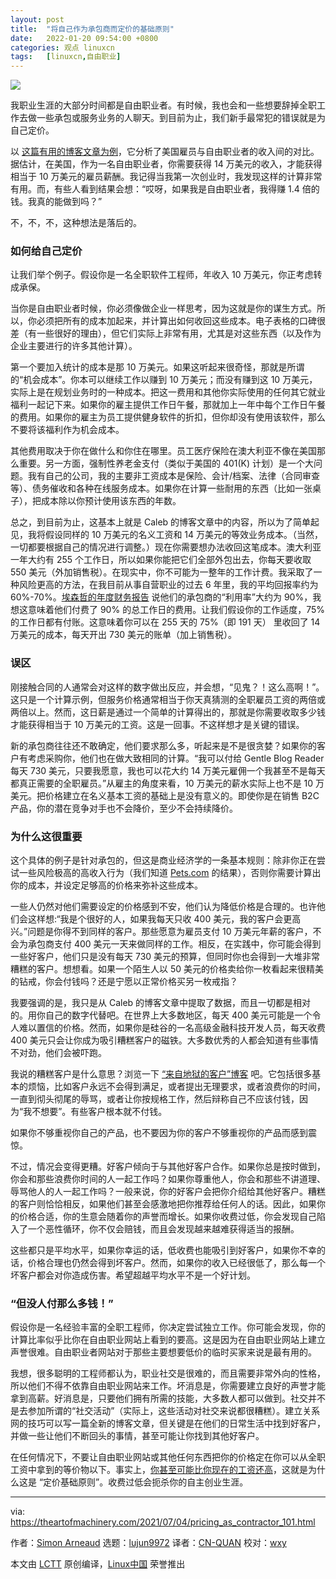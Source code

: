 ```yaml
---
layout: post
title:	"将自己作为承包商而定价的基础原则"
date:	2022-01-20 09:54:00 +0800 
categories:	观点 linuxcn 
tags:	[linuxcn,自由职业]
---
```



![](/Asserts/Images//attachment/album/202201/20/095355ib1k816i22fieoeh.jpg)


我职业生涯的大部分时间都是自由职业者。有时候，我也会和一些想要辞掉全职工作去做一些承包或服务业务的人聊天。到目前为止，我们新手最常犯的错误就是为自己定价。


以 [这篇有用的博客文章为例](https://calebporzio.com/making-100k-as-an-employee-versus-being-self-employed)，它分析了美国雇员与自由职业者的收入间的对比。据估计，在美国，作为一名自由职业者，你需要获得 14 万美元的收入，才能获得相当于 10 万美元的雇员薪酬。我记得当我第一次创业时，我发现这样的计算非常有用。而，有些人看到结果会想：“哎呀，如果我是自由职业者，我得赚 1.4 倍的钱。我真的能做到吗？”


不，不，不，这种想法是落后的。


### 如何给自己定价


让我们举个例子。假设你是一名全职软件工程师，年收入 10 万美元，你正考虑转成承保。


当你是自由职业者时候，你必须像做企业一样思考，因为这就是你的谋生方式。所以，你必须把所有的成本加起来，并计算出如何收回这些成本。电子表格的口碑很差（有一些很好的理由），但它们实际上非常有用，尤其是对这些东西（以及作为企业主要进行的许多其他计算）。


第一个要加入统计的成本是那 10 万美元。如果这听起来很奇怪，那就是所谓的“机会成本”。你本可以继续工作以赚到 10 万美元；而没有赚到这 10 万美元，实际上是在规划业务时的一种成本。把这一费用和其他你实际使用的任何其它就业福利一起记下来。如果你的雇主提供工作日午餐，那就加上一年中每个工作日午餐的费用。如果你的雇主为员工提供健身软件的折扣，但你却没有使用该软件，那么不要将该福利作为机会成本。


其他费用取决于你在做什么和你住在哪里。员工医疗保险在澳大利亚不像在美国那么重要。另一方面，强制性养老金支付（类似于美国的 401(K) 计划）是一个大问题。我有自己的公司，我的主要非工资成本是保险、会计/档案、法律（合同审查等）、债务催收和各种在线服务成本。如果你在计算一些耐用的东西（比如一张桌子），把成本除以你预计使用该东西的年数。


总之，到目前为止，这基本上就是 Caleb 的博客文章中的内容，所以为了简单起见，我将假设同样的 10 万美元的名义工资和 14 万美元的等效业务成本。（当然，一切都要根据自己的情况进行调整。）现在你需要想办法收回这笔成本。澳大利亚一年大约有 255 个工作日，所以如果你能把它们全部外包出去，你每天要收取 550 美元（外加销售税）。在现实中，你不可能为一整年的工作计费。我采取了一种风险更高的方法，在我目前从事自营职业的过去 6 年里，我的平均回报率约为 60%-70%。[埃森哲的年度财务报告](https://www.accenture.com/au-en/about/company/annual-report) 说他们的承包商的“利用率”大约为 90%，我想这意味着他们付费了 90% 的总工作日的费用。让我们假设你的工作适度，75% 的工作日都有付账。这意味着你可以在 255 天的 75%（即 191 天） 里收回了 14 万美元的成本，每天开出 730 美元的账单（加上销售税）。


### 误区


刚接触合同的人通常会对这样的数字做出反应，并会想，“见鬼？！这么高啊！”。这只是一个计算示例，但服务价格通常相当于你天真猜测的全职雇员工资的两倍或两倍以上。然而，这日薪是通过一个简单的计算得出的，那就是你需要收取多少钱才能获得相当于 10 万美元的工资。这是一回事。不这样想才是关键的错误。


新的承包商往往还不敢确定，他们要求那么多，听起来是不是很贪婪？如果你的客户有考虑采购你，他们也在做大致相同的计算。“我可以付给 Gentle Blog Reader 每天 730 美元，只要我愿意，我也可以花大约 14 万美元雇佣一个我甚至不是每天都真正需要的全职雇员。”从雇主的角度来看，10 万美元的薪水实际上也不是 10 万美元。把价格建立在名义基本工资的基础上是没有意义的。即使你是在销售 B2C 产品，你的潜在竞争对手也不会降价，至少不会持续降价。


### 为什么这很重要


这个具体的例子是针对承包的，但这是商业经济学的一条基本规则：除非你正在尝试一些风险极高的高收入行为（我们知道 [Pets.com](https://en.wikipedia.org/wiki/Pets.com) 的结果），否则你需要计算出你的成本，并设定足够高的价格来弥补这些成本。


一些人仍然对他们需要设定的价格感到不安，他们认为降低价格是合理的。也许他们会这样想:“我是个很好的人，如果我每天只收 400 美元，我的客户会更高兴。”问题是你得不到同样的客户。那些愿意为雇员支付 10 万美元年薪的客户，不会为承包商支付 400 美元一天来做同样的工作。相反，在实践中，你可能会得到一些好客户，他们只是没有每天 730 美元的预算，但同时你也会得到一大堆非常糟糕的客户。想想看。如果一个陌生人以 50 美元的价格卖给你一枚看起来很精美的钻戒，你会付钱吗？还是宁愿以正常价格买另一枚戒指？


我要强调的是，我只是从 Caleb 的博客文章中提取了数据，而且一切都是相对的。用你自己的数字代替吧。在世界上大多数地区，每天 400 美元可能是一个令人难以置信的价格。然而，如果你是硅谷的一名高级金融科技开发人员，每天收费 400 美元只会让你成为吸引糟糕客户的磁铁。大多数优秀的人都会知道有些事情不对劲，他们会被吓跑。


我说的糟糕客户是什么意思？浏览一下 [“来自地狱的客户”博客](https://clientsfromhell.net/) 吧。它包括很多基本的烦恼，比如客户永远不会得到满足，或者提出无理要求，或者浪费你的时间，一直到彻头彻尾的辱骂，或者让你按规格工作，然后辩称自己不应该付钱，因为“我不想要”。有些客户根本就不付钱。


如果你不够重视你自己的产品，也不要因为你的客户不够重视你的产品而感到震惊。


不过，情况会变得更糟。好客户倾向于与其他好客户合作。如果你总是按时做到，你会和那些浪费你时间的人一起工作吗？如果你尊重他人，你会和那些不讲道理、辱骂他人的人一起工作吗？一般来说，你的好客户会把你介绍给其他好客户。糟糕的客户则恰恰相反，如果他们甚至会感激地把你推荐给任何人的话。因此，如果你的价格合适，你的生意会随着你的声誉而增长。如果你收费过低，你会发现自己陷入了一个恶性循环，你不仅会赔钱，而且会发现越来越难获得适当的报酬。


这些都只是平均水平，如果你幸运的话，低收费也能吸引到好客户，如果你不幸的话，价格合理也仍然会得到坏客户。然而，如果你的收入已经很低了，那么每一个坏客户都会对你造成伤害。希望超越平均水平不是一个好计划。


### “但没人付那么多钱！”


假设你是一名经验丰富的全职工程师，你决定尝试独立工作。你可能会发现，你的计算比率似乎比你在自由职业网站上看到的要高。这是因为在自由职业网站上建立声誉很难。自由职业者网站对于那些主要想要低价的临时买家来说是最有用的。


我想，很多聪明的工程师都认为，职业社交是很难的，而且需要非常外向的性格，所以他们不得不依靠自由职业网站来工作。坏消息是，你需要建立良好的声誉才能拿到高薪。好消息是，只要他们拥有所需的技能，大多数人都可以做到。社交并不是去参加所谓的“社交活动”（实际上，这些活动对社交来说都很糟糕）。建立关系网的技巧可以写一篇全新的博客文章，但关键是在他们的日常生活中找到好客户，并做一些让他们不断回头的事情，甚至可能让你找到其他好客户。


在任何情况下，不要让自由职业网站或其他任何东西把你的价格定在你可以从全职工资中拿到的等价物以下。事实上，[你甚至可能比你现在的工资还高](https://theartofmachinery.com/2018/10/07/payrise_by_switching_jobs.html)，这就是为什么这是 “定价基础原则”。收费过低会扼杀你的自主创业生涯。




---


via: <https://theartofmachinery.com/2021/07/04/pricing_as_contractor_101.html>


作者：[Simon Arneaud](https://theartofmachinery.com) 选题：[lujun9972](https://github.com/lujun9972) 译者：[CN-QUAN](https://github.com/CN-QUAN) 校对：[wxy](https://github.com/wxy)


本文由 [LCTT](https://github.com/LCTT/TranslateProject) 原创编译，[Linux中国](https://linux.cn/) 荣誉推出
